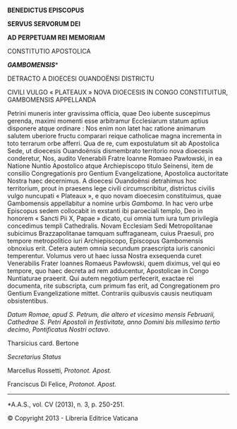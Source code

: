 **BENEDICTUS EPISCOPUS**

**SERVUS SERVORUM DEI**

**AD PERPETUAM REI MEMORIAM**

CONSTITUTIO APOSTOLICA

***GAMBOMENSIS****

DETRACTO A DIOECESI OUANDOËNSI DISTRICTU

CIVILI VULGO « PLATEAUX » NOVA DIOECESIS IN CONGO CONSTITUITUR, GAMBOMENSIS APPELLANDA

Petrini muneris inter gravissima officia, quae Deo iubente suscepimus gerenda, maximi momenti esse arbitramur Ecclesiarum statum aptius disponere atque ordinare : Nos enim non latet hac ratione animarum salutem uberiore fructu comparari reique catholicae magna incrementa in toto terrarum orbe afferri. Qua de re, cum expostulatum sit ab Apostolica Sede, ut dioecesis Ouandoënsis dismembrato territorio nova dioecesis conderetur, Nos, audito Venerabili Fratre Ioanne Romaeo Pawłowski, in ea Natione Nuntio Apostolico atque Archiepiscopo titulo Seinensi, item de consilio Congregationis pro Gentium Evangelizatione, Apostolica auctoritate Nostra haec decernimus. A dioecesi Ouandoënsi detrahimus hoc territorium, prout in praesens lege civili circumscribitur, districtus civilis vulgo nuncupati « Plateaux », e quo novam dioecesim constituimus, quae Gambomensis appellabitur a nomine urbis *Gamboma*. In hac vero urbe Episcopus sedem collocabit in exstanti ibi paroeciali templo, Deo in honorem « Sancti Pii X, Papae » dicato, cui omnia tum iura tum privilegia concedimus templi Cathedralis. Novam Ecclesiam Sedi Metropolitanae subicimus Brazzapolitanae tamquam suffraganeam, cuius Praesuli, pro tempore metropolitico iuri Archiepiscopo, Episcopus Gambomensis obnoxius erit. Cetera autem omnia secundum praescripta iuris canonici temperentur. Volumus vero ut haec iussa Nostra exsequenda curet Venerabilis Frater Ioannes Romaeus Pawłowski, quem diximus, vel qui eo tempore, quo haec decreta ad rem adducentur, Apostolicae in Congo Nuntiaturae praeerit. Qui autem negotium perfecerit, exactae rei documenta, rite subscripta, cum primum fas erit, ad Congregationem pro Gentium Evangelizatione mittet. Contrariis quibusvis causis neutiquam obsistentibus.

*Datum Romae, apud S. Petrum, die altero et vicesimo mensis Februarii, Cathedrae S. Petri Apostoli in festivitate, anno Domini bis millesimo tertio decimo, Pontificatus Nostri octavo*.

Tharsicius card. Bertone

*Secretarius Status*

Marcellus Rossetti, *Protonot. Apost.*

Franciscus Di Felice, *Protonot. Apost.*

* * *

*A.A.S., vol. CV (2013), n. 3, p. 250-251.

© Copyright 2013 - Libreria Editrice Vaticana